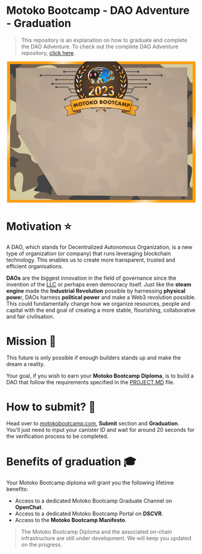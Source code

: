# Motoko Bootcamp - DAO Adventure - Graduation

> This repository is an explanation on how to graduate and complete the DAO Adventure. To check out the complete DAO Adventure repository, [click here](https://github.com/motoko-bootcamp/dao-adventure).

<p align="center"><img src="./assets/diploma_mbc.jpg" style="width: 500px;" /></p>

# Motivation ⭐️

A DAO, which stands for Decentralized Autonomous Organization, is a new type of organization (or company) that runs leveraging blockchain technology. This enables us to create more transparent, trusted and efficient organisations.

**DAOs** are the biggest innovation in the field of governance since the invention of the [LLC](https://www.investopedia.com/terms/l/llc.asp) or perhaps even democracy itself. Just like the **steam engine** made the **Industrial Revolution** possible by harnessing **physical powe**r, DAOs harness **political power** and make a Web3 revolution possible. This could fundamentally change how we organize resources, people and capital with the end goal of creating a more stable, flourishing, collaborative and fair civilisation.

# Mission 🎯

This future is only possible if enough builders stands up and make the dream a reality.

Your goal, if you wish to earn your **Motoko Bootcamp Diploma**, is to build a DAO that follow the requirements specified in the [PROJECT.MD](./PROJECT.MD) file.

# How to submit? 📝

Head over to [motokobootcamp.com](https://www.motokobootcamp.com/), **Submit** section and **Graduation**. <br/>
You'll just need to input your canister ID and wait for around 20 seconds for the verification process to be completed.

# Benefits of graduation 🎓

Your Motoko Bootcamp diploma will grant you the following lifetime benefits:

- Access to a dedicated Motoko Bootcamp Graduate Channel on **OpenChat**.
- Access to a dedicated Motoko Bootcamp Portal on **DSCVR**.
- Access to the **Motoko Bootcamp Manifesto**.

> The Motoko Bootcamp Diploma and the associated on-chain infrastructure are still under development. We will keep you updated on the progress.
